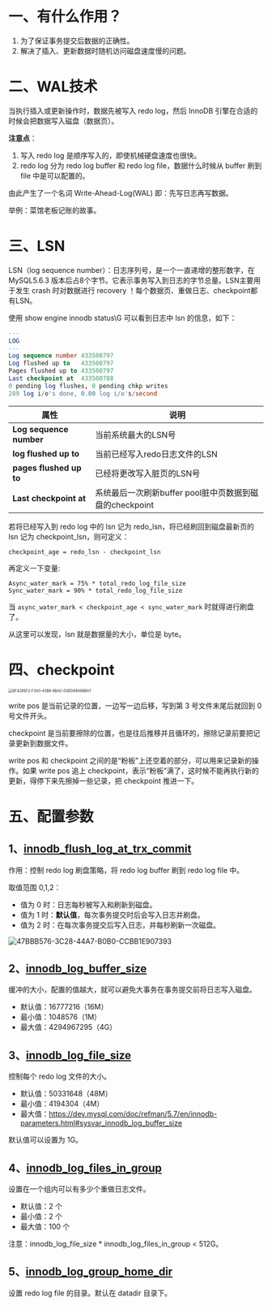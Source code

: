 # 一、有什么作用？

1. 为了保证事务提交后数据的正确性。
2. 解决了插入、更新数据时随机访问磁盘速度慢的问题。

# 二、WAL技术

当执行插入或更新操作时，数据先被写入 redo log，然后 InnoDB 引擎在合适的时候会把数据写入磁盘（数据页）。

**注意点**：

1. 写入 redo log 是顺序写入的，即使机械硬盘速度也很快。
2. redo log 分为 redo log buffer 和 redo log file，数据什么时候从 buffer 刷到 file 中是可以配置的。

由此产生了一个名词 Write-Ahead-Log(WAL) 即：先写日志再写数据。

举例：菜馆老板记账的故事。

# 三、LSN

LSN（log sequence number）：日志序列号，是一个一直递增的整形数字，在 MySQL5.6.3 版本后占8个字节。它表示事务写入到日志的字节总量。LSN主要用于发生 crash 时对数据进行 recovery ！每个数据页、重做日志、checkpoint都有LSN。

使用 show engine innodb status\G 可以看到日志中 lsn 的信息，如下：

```sql
---
LOG
---
Log sequence number 433500797
Log flushed up to   433500797
Pages flushed up to 433500797
Last checkpoint at  433500788
0 pending log flushes, 0 pending chkp writes
289 log i/o's done, 0.00 log i/o's/second
```

| 属性                    | 说明                                                    |
| ----------------------- | ------------------------------------------------------- |
| **Log sequence number** | 当前系统最大的LSN号                                     |
| **log flushed up to**   | 当前已经写入redo日志文件的LSN                           |
| **pages flushed up to** | 已经将更改写入脏页的LSN号                               |
| **Last checkpoint at**  | 系统最后一次刷新buffer pool脏中页数据到磁盘的checkpoint |

若将已经写入到 redo log 中的 lsn 记为 redo_lsn，将已经刷回到磁盘最新页的 lsn 记为 checkpoint_lsn，则可定义：

`checkpoint_age = redo_lsn - checkpoint_lsn`

再定义一下变量:

```
Async_water_mark = 75% * total_redo_log_file_size
Sync_water_mark = 90% * total_redo_log_file_size
```

当 `async_water_mark < checkpoint_age < sync_water_mark` 时就得进行刷盘了。

从这里可以发现，lsn 就是数据量的大小，单位是 byte。

# 四、checkpoint

<img src="http://snail-resources.oss-cn-beijing.aliyuncs.com/1623842103.9139662p9C85jiZv1.png" alt="6F4285F2-F3A0-43B8-8BAC-D0ED89A96BA7" style="zoom: 50%;" />

write pos 是当前记录的位置，一边写一边后移，写到第 3 号文件末尾后就回到 0 号文件开头。

checkpoint 是当前要擦除的位置，也是往后推移并且循环的，擦除记录前要把记录更新到数据文件。

write pos 和 checkpoint 之间的是“粉板”上还空着的部分，可以用来记录新的操作。如果 write pos 追上 checkpoint，表示“粉板”满了，这时候不能再执行新的更新，得停下来先擦掉一些记录，把 checkpoint 推进一下。

# 五、配置参数

## 1、**<u>innodb_flush_log_at_trx_commit</u>**

作用：控制 redo log 刷盘策略，将 redo log buffer 刷到 redo log file 中。

取值范围 0,1,2：

- 值为 0 时：日志每秒被写入和刷新到磁盘。
- 值为 1 时：**默认值**，每次事务提交时后会写入日志并刷盘。
- 值为 2 时：在每次事务提交后写入日志，并每秒刷新一次磁盘。

![47BBB576-3C28-44A7-B0B0-CCBB1E907393](http://snail-resources.oss-cn-beijing.aliyuncs.com/1623842179.9929678g8ewOM3175.png)

## 2、**<u>innodb_log_buffer_size</u>**

缓冲的大小，配置的值越大，就可以避免大事务在事务提交前将日志写入磁盘。

- 默认值：16777216（16M）
- 最小值：1048576（1M）
- 最大值：4294967295（4G）

## 3、**<u>innodb_log_file_size</u>**

控制每个 redo log 文件的大小。

- 默认值：50331648（48M）
- 最小值：4194304（4M）
- 最大值：https://dev.mysql.com/doc/refman/5.7/en/innodb-parameters.html#sysvar_innodb_log_buffer_size

默认值可以设置为 1G。

## 4、**<u>innodb_log_files_in_group</u>**

设置在一个组内可以有多少个重做日志文件。

- 默认值：2 个
- 最小值：2 个
- 最大值：100 个

注意：innodb_log_file_size * innodb_log_files_in_group < 512G。

## 5、**<u>innodb_log_group_home_dir</u>**

设置 redo log file 的目录。默认在 datadir 目录下。



